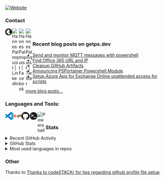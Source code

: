 [![Website](https://img.shields.io/website?label=getps.dev&style=for-the-badge&url=https%3A%2F%2Fgetps.dev)](https://getps.dev)

### Contact
[<img align="left" alt="getps.dev" width="22px" src="https://raw.githubusercontent.com/iconic/open-iconic/master/svg/globe.svg" />][website]
[<img align="left" alt="Hannes Palmquist | LinkedIn" width="22px" src="https://cdn.jsdelivr.net/npm/simple-icons@v3/icons/linkedin.svg" />][linkedin]
[<img align="left" alt="Hannes Palmquist | Facebook" width="22px" src="https://cdn.jsdelivr.net/npm/simple-icons@v3/icons/facebook.svg" />][facebook]
[<img align="left" alt="Hannes Palmquist | Twitter" width="22px" src="https://cdn.jsdelivr.net/npm/simple-icons@v3/icons/twitter.svg" />][twitter]
<br/>

### Recent blog posts on getps.dev

<!-- BLOG-POST-LIST:START -->
- [Send and monitor MQTT messages with powershell](https://getps.dev/blog/new-module-psmqtt)
- [Find Office 365 URL and IP](https://getps.dev/blog/find-office365-url-and-ip)
- [Cleanup GitHub Artifacts](https://getps.dev/blog/cleanup-github-artifacts)
- [Announcing PSPortainer Powershell Module](https://getps.dev/blog/announcing-psportainer)
- [Setup Azure App for Exchange Online unattended access for scripts](https://getps.dev/blog/setup-azure-app-for-exchange-online)
<!-- BLOG-POST-LIST:END -->

[more blog posts...][blog]

### Languages and Tools:

[<img align="left" alt="Visual Studio Code" width="26px" src="https://raw.githubusercontent.com/github/explore/80688e429a7d4ef2fca1e82350fe8e3517d3494d/topics/visual-studio-code/visual-studio-code.png" />][website]
[<img align="left" alt="Git" width="26px" src="https://raw.githubusercontent.com/github/explore/80688e429a7d4ef2fca1e82350fe8e3517d3494d/topics/git/git.png" />][website]
[<img align="left" alt="GitHub" width="26px" src="https://raw.githubusercontent.com/github/explore/78df643247d429f6cc873026c0622819ad797942/topics/github/github.png" />][website]
[<img align="left" alt="Terminal" width="26px" src="https://raw.githubusercontent.com/github/explore/80688e429a7d4ef2fca1e82350fe8e3517d3494d/topics/terminal/terminal.png" />][website]
[<img align="left" alt="Powershell" width="26px" src="https://cdn.jsdelivr.net/npm/simple-icons@3.13.0/icons/powershell.svg" />][website]

<br/>

### Stats

<details>
  <summary>Recent GitHub Activity</summary>
  
<!--START_SECTION:activity-->
1. 🚀 Published release [v0.1.1-preview0005](https://github.com/hanpq/PSImmich/releases/tag/v0.1.1-preview0005) in [hanpq/PSImmich](https://github.com/hanpq/PSImmich)
2. 🚀 Published release [v0.1.1-preview0004](https://github.com/hanpq/PSImmich/releases/tag/v0.1.1-preview0004) in [hanpq/PSImmich](https://github.com/hanpq/PSImmich)
3. 🚀 Published release [v0.1.1-preview0003](https://github.com/hanpq/PSImmich/releases/tag/v0.1.1-preview0003) in [hanpq/PSImmich](https://github.com/hanpq/PSImmich)
<!--END_SECTION:activity-->

</details>

<details>
  <summary>GitHub Stats</summary>

  <img alt="Hanpq's GitHub Stats" src="https://github-readme-stats.codestackr.vercel.app/api?username=hanpq&show_icons=true&hide_border=true&text_color=c97849&bg_color=18191a&title_color=f0f1f2" />

</details>

<details>
    <summary>Most used languages in repos</summary>
    <img alt="Most used languages in repos" src="https://github-readme-stats.vercel.app/api/top-langs/?username=hanpq&layout=compact&text_color=c97849&bg_color=18191a&title_color=f0f1f2" />
</details>

### Other

Thanks to [Thanks to codeSTACKr for tips regarding github profile file setup][codeSTACKr]

[website]: https://getps.dev
[blog]: https://getps.dev/blog
[twitter]: https://https://twitter.com/PalmquistHannes
[linkedin]: https://https://www.linkedin.com/in/hannes-palmquist-732b5647
[facebook]: https://www.facebook.com/hannes.palmquist
[codeSTACKr]: https://github.com/codeSTACKr